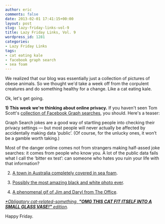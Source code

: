 ```yaml
---
author: eric
comments: false
date: 2013-02-01 17:41:15+00:00
layout: post
slug: lazy-friday-links-vol-9
title: Lazy Friday Links, Vol. 9
wordpress_id: 1281
categories:
- Lazy Friday Links
tags:
- cat eating kale
- facebook graph search
- sea foam
---
```


We realized that our blog was essentially just a collection of pictures of obese animals. So we thought we'd take a week off from the corpulent creatures and do something healthy for a change. Like a cat eating kale.  

Ok, let's get going. 

**1) This week we're thinking about online privacy.** If you haven't seen Tom Scott's [collection of Facebook Graph searches](http://actualfacebookgraphsearches.tumblr.com/), you should. Here's a teaser:



> 
Graph Search jokes are a good way of startling people into checking their privacy settings — but most people will never actually be affected by accidentally making data ‘public’. (Of course, for the unlucky ones, it won’t be a gamble worth taking.)

Most of the danger online comes not from strangers making half-assed joke searches: it comes from people who know you. A lot of the public data fails what I call the ‘bitter ex test’: can someone who hates you ruin your life with that information?




2) [A town in Australia completely covered in sea foam](https://www.youtube.com/watch?v=-dvEmroCHXs). 

3) [Possibly the most amazing black and white photo ever](https://fbcdn-sphotos-a-a.akamaihd.net/hphotos-ak-ash4/287299_563556910323351_1872533864_o.jpg).

4) [A phenomenal gif of Jim and Daryl from The Office](http://emotionreply.com/5/15.gif).

_[*Obligatory cat-related-something, **"OMG THIS CAT FIT ITSELF INTO A SMALL GLASS VASE!"** edition](http://www.youtube.com/watch?v=5YCC9o88iyc)._

Happy Friday. 


